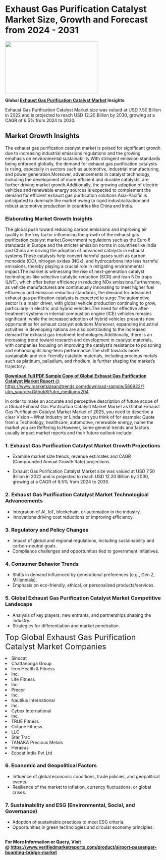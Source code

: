 <H1>Exhaust Gas Purification Catalyst Market Size, Growth and Forecast from 2024 - 2031</H1><img class="aligncenter size-medium wp-image-584254" src="https://thirdeyenews.in/wp-content/uploads/2024/09/Global-Market-Research-300x168.jpeg" alt="" width="300" height="168" /><p><strong>Global&nbsp;<a href="https://www.marketsizeandtrends.com/download-sample/586922/?utm_source=Github8j?utm_medium=204">Exhaust Gas Purification Catalyst Market</a> Insights</strong></p><p>Exhaust Gas Purification Catalyst Market size was valued at USD 7.50 Billion in 2022 and is projected to reach USD 12.20 Billion by 2030, growing at a CAGR of 6.5% from 2024 to 2030.</p><p><h2>Market Growth Insights</h2> The exhaust gas purification catalyst market is poised for significant growth due to increasing industrial emissions regulations and the growing emphasis on environmental sustainability.With stringent emission standards being enforced globally, the demand for exhaust gas purification catalysts is rising, especially in sectors such as automotive, industrial manufacturing, and power generation.Moreover, advancements in catalyst technology, including the development of more efficient and durable catalysts, are further driving market growth.Additionally, the growing adoption of electric vehicles and renewable energy sources is expected to complement the demand for efficient exhaust gas purification solutions.Asia-Pacific is anticipated to dominate the market owing to rapid industrialization and robust automotive production in countries like China and India.<p><a href="sample-link.com"></a></p> <h3>Elaborating Market Growth Insights</h3> The global push toward reducing carbon emissions and improving air quality is the key factor influencing the growth of the exhaust gas purification catalyst market.Government regulations such as the Euro 6 standards in Europe and the stricter emission norms in countries like India and China are driving the adoption of advanced catalysts in exhaust systems.These catalysts help convert harmful gases such as carbon monoxide (CO), nitrogen oxides (NOx), and hydrocarbons into less harmful emissions, thereby playing a crucial role in mitigating environmental impact.The market is witnessing the rise of next-generation catalyst technologies like selective catalytic reduction (SCR) and lean NOx traps (LNT), which offer better efficiency in reducing NOx emissions.Furthermore, as vehicle manufacturers are continuously innovating to meet higher fuel efficiency and emission reduction standards, the demand for advanced exhaust gas purification catalysts is expected to surge.The automotive sector is a major driver, with global vehicle production continuing to grow, particularly in electric and hybrid vehicles.The need for effective after-treatment systems in internal combustion engine (ICE) vehicles remains significant, while the increased adoption of hybrid vehicles presents new opportunities for exhaust catalyst solutions.Moreover, expanding industrial activities in developing nations are also contributing to the increased demand for exhaust gas treatment technologies.Additionally, there is an increasing trend toward research and development in catalyst materials, with companies focusing on improving the catalyst’s resistance to poisoning and enhancing its long-term performance.The shift towards more sustainable and eco-friendly catalytic materials, including precious metals such as platinum, palladium, and rhodium, is further shaping the market’s trajectory.<p><a href="get-more-link.com"></p><p><span class=""><strong>Download Full PDF Sample Copy of Global Exhaust Gas Purification Catalyst Market Report</strong> @ <a href="https://www.marketsizeandtrends.com/download-sample/586922/?utm_source=Github8j?utm_medium=204" target="_blank">https://www.marketsizeandtrends.com/download-sample/586922/?utm_source=Github8j?utm_medium=204</a></span></p><p>In order to make an accurate and perceptive description of future scope of a Global&nbsp;Exhaust Gas Purification Catalyst Market Market as Global&nbsp;Exhaust Gas Purification Catalyst Market Market of 2025, you need to describe a clear Vision &ndash; What Industry or Linda can you think of for example: Quote from a Technology, healthcare, automotive, renewable energy, name the market you are Reffering to.However, some general trends and factors usually impact market reports and their future outlook include:</p><h3>1.&nbsp;<strong>Exhaust Gas Purification Catalyst Market Growth Projections</strong></h3><ul><li>Examine market size trends, revenue estimates and CAGR (Compounded Annual Growth Rate) projections.</li><li><p>Exhaust Gas Purification Catalyst Market size was valued at USD 7.50 Billion in 2022 and is projected to reach USD 12.20 Billion by 2030, growing at a CAGR of 6.5% from 2024 to 2030.</p></li></ul><h3>2.&nbsp;<strong>Exhaust Gas Purification Catalyst Market Technological Advancements</strong></h3><ul><li>Integration of AI, IoT, blockchain, or automation in the industry.</li><li>Innovations driving cost reductions or improving efficiency.</li></ul><h3>3.&nbsp;<strong>Regulatory and Policy Changes</strong></h3><ul><li>Impact of global and regional regulations, including sustainability and carbon-neutral goals.</li><li>Compliance challenges and opportunities tied to government initiatives.</li></ul><h3>4.&nbsp;<strong>Consumer Behavior Trends</strong></h3><ul><li>Shifts in demand influenced by generational preferences (e.g., Gen Z, Millennials).</li><li>Emphasis on eco-friendly, ethical, or personalized products/services.</li></ul><h3>5.&nbsp;<strong>Global Exhaust Gas Purification Catalyst Market Competitive Landscape</strong></h3><ul><li>Analysis of key players, new entrants, and partnerships shaping the industry.</li><li>Strategies for differentiation and market penetration.</li></ul><p data-pm-slice="1 1 []"><span style="color: inherit; font-family: inherit; font-size: 25px;">Top Global Exhaust Gas Purification Catalyst Market Companies</span></p><div class="" data-test-id=""><p><li>Sinocat</li><li> Chattanooga Group</li><li> Icon Health & Fitness</li><li> Inc.</li><li> Life Fitness</li><li> Inc.</li><li> Precor</li><li> Inc.</li><li> Nautilus International</li><li> Inc.</li><li> Cybex International</li><li> Inc.</li><li> TRUE Fitness</li><li> Octane Fitness</li><li> LLC</li><li> Star Trac</li><li> TANAKA Precious Metals</li><li> Heraeus</li><li> Ecocat India Pvt Ltd</li></p></div><h3>6.&nbsp;<strong>Economic and Geopolitical Factors</strong></h3><ul><li>Influence of global economic conditions, trade policies, and geopolitical events.</li><li>Resilience of the market to inflation, currency fluctuations, or global crises.</li></ul><h3>7.&nbsp;<strong>Sustainability and ESG (Environmental, Social, and Governance)</strong></h3><ul><li>Adoption of sustainable practices to meet ESG criteria.</li><li>Opportunities in green technologies and circular economy principles.</li></ul><h2><strong style="font-size: 14px;">For More Information or Query, Visit @&nbsp;</strong><a style="background-color: #ffffff; font-size: 14px;" href="https://www.marketsizeandtrends.com/report/exhaust-gas-purification-catalyst-market/" target="_blank">https://www.verifiedmarketreports.com/product/airport-passenger-boarding-bridge-market</a></h2>